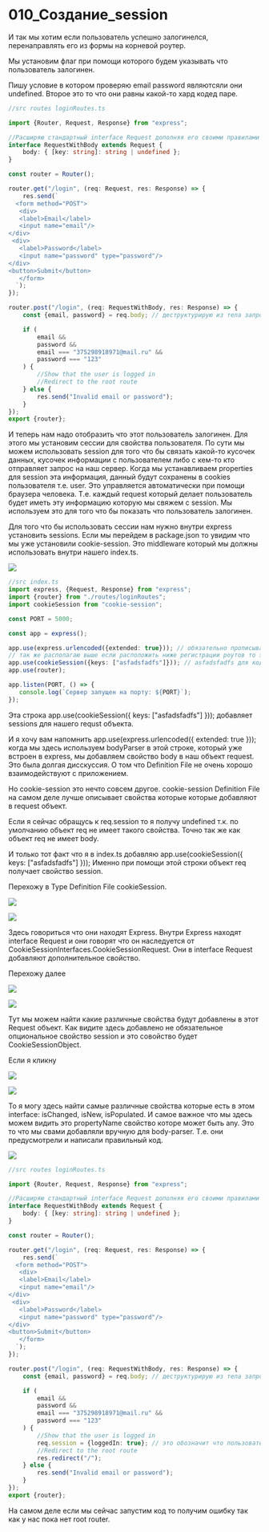 # 010_Создание_session

И так мы хотим если пользователь успешно залогинелся, перенаправлять его из формы на корневой роутер.

Мы установим флаг при помощи которого будем указывать что пользователь залогинен.

Пишу условие в котором проверяю email password являютсяли они undefined. Второе это то что они равны какой-то хард кодед
паре.

```ts
//src routes loginRoutes.ts

import {Router, Request, Response} from "express";

//Расширяю стандартный interface Request дополняя его своими правилами
interface RequestWithBody extends Request {
    body: { [key: string]: string | undefined };
}

const router = Router();

router.get("/login", (req: Request, res: Response) => {
    res.send(`
  <form method="POST">
   <div>
   <label>Email</label>
   <input name="email"/>
</div>
 <div>
   <label>Password</label>
   <input name="password" type="password"/>
</div>
<button>Submit</button>
   </form>
  `);
});

router.post("/login", (req: RequestWithBody, res: Response) => {
    const {email, password} = req.body; // деструктурирую из тела запроса email, password

    if (
        email &&
        password &&
        email === "375298918971@mail.ru" &&
        password === "123"
    ) {
        //Show that the user is logged in
        //Redirect to the root route
    } else {
        res.send("Invalid email or password");
    }
});
export {router};

```

И теперь нам надо отобразить что этот пользователь залогинен. Для этого мы установим сессии для свойства пользователя.
По сути мы можем использовать session для того что бы связать какой-то кусочек данных, кусочек информации с
пользователем либо с кем-то кто отправляет запрос на наш сервер. Когда мы устанавливаем properties для session эта
информация, данный будут сохранены в cookies пользователя т.е. user. Это управляется автоматически при помощи браузера
человека. Т.е. каждый request который делает пользователь будет иметь эту информацию которую мы свяжем с session. Мы
используем это для того что бы показать что пользователь залогинен.

Для того что бы использовать сессии нам нужно внутри express установить sessions. Если мы перейдем в package.json то
увидим что мы уже установили cookie-session. Это middleware который мы должны использовать внутри нашего index.ts.

![](img/001.jpg)

 ```ts
//src index.ts
import express, {Request, Response} from "express";
import {router} from "./routes/loginRoutes";
import cookieSession from "cookie-session";

const PORT = 5000;

const app = express();

app.use(express.urlencoded({extended: true})); // обязательно прописываю выше регистрации роутов и опциональный параметр extended: ставлю в true
// так же располагаю выше если расположить ниже регистрации роутов то это может работать не корректно
app.use(cookieSession({keys: ["asfadsfadfs"]})); // asfadsfadfs для кодировки сессии какая это будет строка не имеет значения просто это должно быть строкой
app.use(router);

app.listen(PORT, () => {
    console.log(`Сервер запущен на порту: ${PORT}`);
});

```

Эта строка app.use(cookieSession({ keys: ["asfadsfadfs"] })); добавляет sessions для нашего requst объекта.

И я хочу вам напомнить app.use(express.urlencoded({ extended: true })); когда мы здесь используем bodyParser в этой
строке, который уже встроен в express, мы добавляем свойство body в наш объект request. Это была долгая дисскуссия. О
том что Definition File не очень хорошо взаимодействуют с приложением.

Но cookie-session это нечто совсем другое. cookie-session Definition File на самом деле лучше описывает свойства которые
которые добавляют в request объект.

Если я сейчас обращусь к req.session то я получу undefined т.к. по умолчанию объект req не имеет такого свойства. Точно
так же как объект req не имеет body.

И только тот факт что я в index.ts добавляю app.use(cookieSession({ keys: ["asfadsfadfs"] })); Именно при помощи этой
строки объект req получает свойство session.

Перехожу в Type Definition File cookieSession.

![](img/002.jpg)

![](img/003.jpg)

Здесь говориться что они находят Express. Внутри Express находят interface Request и они говорят что он наследуется от
CookieSessionInterfaces.CookieSessionRequest. Они в interface Request добавляют дополнительное свойство.

Перехожу далее

![](img/004.jpg)

![](img/005.jpg)

Тут мы можем найти какие различные свойства будут добавлены в этот Request объект. Как видите здесь добавлено не
обязательное опциональное свойство session и это совойство будет CookieSessionObject.

Если я кликну

![](img/006.jpg)

![](img/007.jpg)

То я могу здесь найти самые различные свойства которые есть в этом interface: isChanged, isNew, isPopulated. И самое
важное что мы здесь можем видить это propertyName свойство которе может быть any. Это то что мы свами добавляли вручную
для body-parser. Т.е. они предусмотрели и написали правильный код.

![](img/008.jpg)

```ts
//src routes loginRoutes.ts

import {Router, Request, Response} from "express";

//Расширяю стандартный interface Request дополняя его своими правилами
interface RequestWithBody extends Request {
    body: { [key: string]: string | undefined };
}

const router = Router();

router.get("/login", (req: Request, res: Response) => {
    res.send(`
  <form method="POST">
   <div>
   <label>Email</label>
   <input name="email"/>
</div>
 <div>
   <label>Password</label>
   <input name="password" type="password"/>
</div>
<button>Submit</button>
   </form>
  `);
});

router.post("/login", (req: RequestWithBody, res: Response) => {
    const {email, password} = req.body; // деструктурирую из тела запроса email, password

    if (
        email &&
        password &&
        email === "375298918971@mail.ru" &&
        password === "123"
    ) {
        //Show that the user is logged in
        req.session = {loggedIn: true}; // это обозначит что пользователь залогинен
        //Redirect to the root route
        res.redirect("/");
    } else {
        res.send("Invalid email or password");
    }
});
export {router};

```

На самом деле если мы сейчас запустим код то получим ошибку так как у нас пока нет root router.